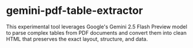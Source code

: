 # gemini-pdf-table-extractor
This experimental tool leverages Google's Gemini 2.5 Flash Preview model to parse complex tables from PDF documents and convert them into clean HTML that preserves the exact layout, structure, and data.
